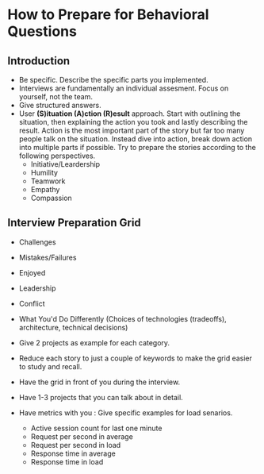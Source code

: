 # How to Prepare for Behavioral Questions

## __Introduction__

* Be specific. Describe the specific parts you implemented.
* Interviews are fundamentally an individual assesment. Focus on yourself, not the team.
* Give structured answers.
* User __(S)ituation (A)ction (R)esult__  approach. Start with outlining the situation, then explaining the action you took and lastly describing the result. Action is the most important part of the story but far too many people talk on the situation. Instead dive into action, break down action into multiple parts if possible. Try to prepare the stories according to the following perspectives.
  * Initiative/Leardership
  * Humility
  * Teamwork
  * Empathy
  * Compassion

## __Interview Preparation Grid__

* Challenges
* Mistakes/Failures
* Enjoyed
* Leadership
* Conflict
* What You'd Do Differently (Choices of technologies (tradeoffs), architecture, technical decisions)

* Give 2 projects as example for each category.
* Reduce each story to just a couple of keywords to make the grid easier to study and recall.
* Have the grid in front of you during the interview.
* Have 1-3 projects that you can talk about in detail.
* Have metrics with you : Give specific examples for load senarios.
  * Active session count for last one minute
  * Request per second in average
  * Request per second in load
  * Response time in average
  * Response time in load